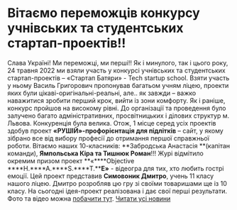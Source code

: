 
# Вітаємо переможців конкурсу учнівських та студентських стартап-проектів!!
Слава Україні!
Ми переможці, ми перші!!
Як і минулого, так і цього року, 24 травня 2022 ми взяли участь у конкурсі учнівських та студентських стартап-проектів – «Стартап Батяри» - Tech startup school. Взяти участь у ньому Василь Григорович пропонував багатьом учням ліцею, проекти яких були цікаві-оригінальні-реальні, але.. як завжди – важко наважитися зробити перший крок, вийти із зони комфорту.
Як і раніше, конкурс пройшов на високому рівні. До організації та проведення було залучено багато адміністративних, просвітницьких і ділових структур м. Львова. Конкуренція була велика.
Отож, 1 місце серед усіх проектів здобув проект **«РУШІЙ»-профорієнтація для підлітків** – сайт, у якому зібрано все від вибору професії до отримання першої справжньої роботи.
Вітаємо наших 10-класників: **Забродська Анастасія **(капітан команди), **Ямпольська Кіра та Тишнюк Роман**!!!
Журі відмітило окремим призом проект **«****Objective ****H.****A.****S.****T.****E»** - відеогра для тих, хто любить гострі емоції. Цей проект представив **Симовоник Дмитро**, учень 11 класу нашого ліцею. Дмитро розробляв цю гру зі своїми товаришами ще із 10 класу. На сьогодні ідея-проект реалізована і дає свої перші результати.
Фото та відео можна [побачити тут](https://m.facebook.com/story.php?story_fbid=2277694122388565&amp;id=100004439979764).
[Читати усі новини](/news)
       